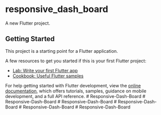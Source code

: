 # responsive_dash_board

A new Flutter project.

## Getting Started

This project is a starting point for a Flutter application.

A few resources to get you started if this is your first Flutter project:

- [Lab: Write your first Flutter app](https://docs.flutter.dev/get-started/codelab)
- [Cookbook: Useful Flutter samples](https://docs.flutter.dev/cookbook)

For help getting started with Flutter development, view the
[online documentation](https://docs.flutter.dev/), which offers tutorials,
samples, guidance on mobile development, and a full API reference.
#   R e s p o n s i v e - D a s h - B o a r d  
 #   R e s p o n s i v e - D a s h - B o a r d  
 #   R e s p o n s i v e - D a s h - B o a r d  
 #   R e s p o n s i v e - D a s h - B o a r d  
 #   R e s p o n s i v e - D a s h - B o a r d  
 #   R e s p o n s i v e - D a s h - B o a r d  
 